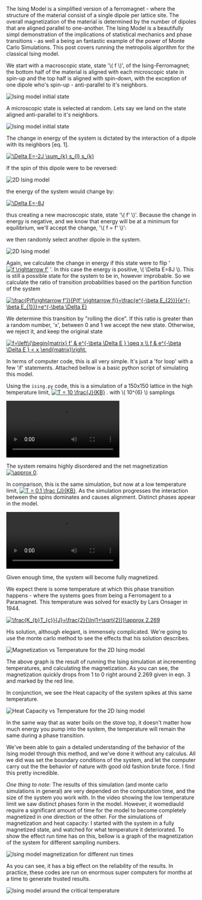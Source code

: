 The Ising Model is a simplified version of a ferromagnet - where the structure of the material consist of a single dipole per lattice site. The overall magnetization of the material is determined by the number of dipoles that are aligned parallel to one-another. The Ising Model is a beautifully simpl demonstration of the implications of statistical mechanics and phase transitions - as well a being an fantastic example of the power of Monte Carlo Simulations. This post covers running the metropolis algorithm for the classical Ising model.

We start with a macroscopic state, state '\\( f \\)', of the Ising-Ferromagnet; the bottom half of the material is aligned with each microscopic state in spin-up and the top half is aligned with spin-down, with the exception of one dipole who's spin-up - anti-parallel to it's neighbors. 

![Ising model initial state](media/monte-carlo-ising-2.png)

A microscopic state is selected at random. Lets say we land on the state aligned anti-parallel to it's neighbors.

![Ising model initial state](media/monte-carlo-ising-3.png)

The change in energy of the system is dictated by the interaction of a dipole with its neighbors [eq. 1]. 

<a href="http://www.codecogs.com/eqnedit.php?latex=\Delta&space;E=-2J&space;\sum_{k}&space;s_{l}&space;s_{k}" target="_blank"><img src="http://latex.codecogs.com/gif.latex?\Delta&space;E=-2J&space;\sum_{k}&space;s_{l}&space;s_{k}" title="\Delta E=-2J \sum_{k} s_{l} s_{k}" /></a>

If the spin of this dipole were to be reversed: 

![2D Ising model](media/monte-carlo-ising-4.png)

the energy of the system would change by:

<a href="http://www.codecogs.com/eqnedit.php?latex=\Delta&space;E=-8J" target="_blank"><img src="http://latex.codecogs.com/gif.latex?\Delta&space;E=-8J" title="\Delta E=-8J" /></a>

thus creating a new macroscopic state,  state '\\( f' \\)'. Because the change in energy is negative, and we know that energy will be at a minimum for equilibrium, we'll accept the change,  '\\( f = f' \\)': 

we then randomly select another dipole in the system.

![2D Ising model](media/monte-carlo-ising-5.png)

Again, we calculate the change in energy if this state were to flip ' <a href="http://www.codecogs.com/eqnedit.php?latex=\inline&space;f&space;\rightarrow&space;f'" target="_blank"><img src="http://latex.codecogs.com/gif.latex?\inline&space;f&space;\rightarrow&space;f'" title="f \rightarrow f'" /></a> '. In this case the energy is positive, \\( \Delta E=8J \\). This is still a possible state for the system to be in, however improbable. So we calculate the ratio of transition probabilities based on the partition function of the system

<a href="http://www.codecogs.com/eqnedit.php?latex=\frac{P(f\rightarrow&space;f')}{P(f'&space;\rightarrow&space;f)}=\frac{e^{-\beta&space;E_{2}}}{e^{-\beta&space;E_{1}}}=e^{-\beta&space;\Delta&space;E}" target="_blank"><img src="http://latex.codecogs.com/gif.latex?\frac{P(f\rightarrow&space;f')}{P(f'&space;\rightarrow&space;f)}=\frac{e^{-\beta&space;E_{2}}}{e^{-\beta&space;E_{1}}}=e^{-\beta&space;\Delta&space;E}" title="\frac{P(f\rightarrow f')}{P(f' \rightarrow f)}=\frac{e^{-\beta E_{2}}}{e^{-\beta E_{1}}}=e^{-\beta \Delta E}" /></a>

We determine this transition by "rolling the dice". If this ratio is greater than a random number, 'x', between 0 and 1 we accept the new state. Otherwise, we reject it, and keep the original state

<a href="http://www.codecogs.com/eqnedit.php?latex=f=\left\{\begin{matrix}&space;f'&space;&&space;e^{-\beta&space;\Delta&space;E&space;}&space;\geq&space;x&space;\\&space;f&space;&&space;e^{-\beta&space;\Delta&space;E&space;}&space;<&space;x&space;\end{matrix}\right." target="_blank"><img src="http://latex.codecogs.com/gif.latex?f=\left\{\begin{matrix}&space;f'&space;&&space;e^{-\beta&space;\Delta&space;E&space;}&space;\geq&space;x&space;\\&space;f&space;&&space;e^{-\beta&space;\Delta&space;E&space;}&space;<&space;x&space;\end{matrix}\right." title="f=\left\{\begin{matrix} f' & e^{-\beta \Delta E } \geq x \\ f & e^{-\beta \Delta E } < x \end{matrix}\right." /></a>

In terms of computer code, this is all very simple. It's just a 'for loop' with a few 'if' statements. Attached bellow is a basic python script of simulating this model. 

Using the `ising.py` code, this is a simulation of a 150x150 lattice in the high temperature limit, <a href="http://www.codecogs.com/eqnedit.php?latex=\inline&space;T&space;=&space;10&space;\frac{J}{KB}" target="_blank"><img src="http://latex.codecogs.com/gif.latex?\inline&space;T&space;=&space;10&space;\frac{J}{KB}" title="T = 10 \frac{J}{KB}" /></a> . 
with \\( 10^{6} \\) samplings 

<video controls>
  <source src="media/highT.webm" type="video/webm">
  <source src="media/highT.mp4" type="video/mp4">
  Your browser does not support the <code>video</code> element.
</video>

The system remains highly disordered and the net magnetization <a href="http://www.codecogs.com/eqnedit.php?latex=\inline&space;\approx&space;0" target="_blank"><img src="http://latex.codecogs.com/gif.latex?\inline&space;\approx&space;0" title="\approx 0" /></a>. 

In comparison, this is the same simulation, but now at a low temperature limit, <a href="http://www.codecogs.com/eqnedit.php?latex=\inline&space;T&space;=&space;0.1&space;\frac&space;{J}{KB}" target="_blank"><img src="http://latex.codecogs.com/gif.latex?\inline&space;T&space;=&space;0.1&space;\frac&space;{J}{KB}" title="T = 0.1 \frac {J}{KB}" /></a>. As the simulation progresses the interaction between the spins dominates  and  causes alignment. Distinct phases appear in the model.

<video controls>
  <source src="media/lowT.webm" type="video/webm">
  <source src="media/lowT.mp4" type="video/mp4">
  Your browser does not support the <code>video</code> element.
</video>

Given enough time, the system will become fully magnetized. 

We expect there is some temperature at which this phase transition happens - where the systems goes from being a Ferromagent to a Paramagnet. This temperature was solved for exactly by Lars Onsager in 1944. 

<a href="http://www.codecogs.com/eqnedit.php?latex=\frac{K_{b}T_{c}}{J}=\frac{2}{\ln(1&plus;\sqrt{2})}\approx&space;2.269" target="_blank"><img src="http://latex.codecogs.com/gif.latex?\frac{K_{b}T_{c}}{J}=\frac{2}{\ln(1&plus;\sqrt{2})}\approx&space;2.269" title="\frac{K_{b}T_{c}}{J}=\frac{2}{\ln(1+\sqrt{2})}\approx 2.269" /></a>

His solution, although elegant, is immensely complicated. We're going to use the monte carlo method to see the effects that his solution describes. 

![Magnetization vs Temperature for the 2D Ising model](media/monte-carlo-ising-6.png)

The above graph is the result of running the Ising simulation at incrementing temperatures, and calculating the magnetization. As you can see, the magnetization quickly drops from 1 to 0 right around 2.269 given in eqn. 3 and marked by the red line.

In conjunction, we see the Heat capacity of the system spikes at this same temperature. 

![Heat Capacity vs Temperature for the 2D Ising model](media/monte-carlo-ising-7.png)

In the same way that as water boils on the stove top, it doesn't matter how much energy you pump into the system, the temperature will remain the same during a phase transition.

We've been able to gain a detailed understanding of the behavior of the Ising model through this method, and we've done it without any calculus. All we did was set the boundary conditions of the system, and let the computer carry out the the behavior of nature with good old fashion brute force. I find this pretty incredible. 

*One thing to note:* The results of this simulation (and monte carlo simulations in general) are very depended on the computation time, and the size of the system you work with. In the video showing the low temperature limit we saw distinct phases form in the model. However, it womediauld require a significant amount of time for the model to become completely magnetized in one direction or the other. For the simulations of magnetization and heat capacity: I started with the system in a fully magnetized state, and watched for what temperature it deteriorated. To show the effect run time has on this, bellow is a graph of the magnetization of the system for different sampling numbers. 


![Ising model magnetization for different run times](media/monte-carlo-ising-8.png)

As you can see, it has a big effect on the reliability of the results. In practice, these codes are run on enormous super computers for months at a time to generate trusted results.

![Ising model around the critical temperature](media/monte-carlo-ising-9.png)
